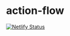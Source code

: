 # action-flow

[![Netlify Status](https://api.netlify.com/api/v1/badges/d1ad9100-2316-4434-8c20-1eaae505e6f6/deploy-status)](https://app.netlify.com/sites/action-flow/deploys)
